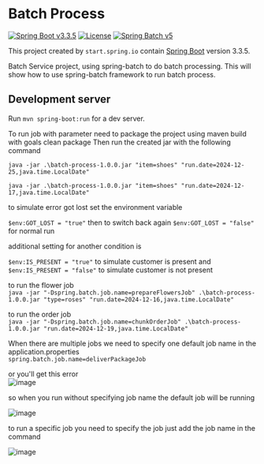 # Batch Process

[![Spring Boot v3.3.5](https://img.shields.io/badge/Java-SpringBoot-green)](https://spring.io/)
[![License](http://img.shields.io/:license-GPLv3-blue.svg)](https://www.gnu.org/licenses/gpl-3.0.html)
[![Spring Batch v5](https://img.shields.io/badge/Spring-Batch-red)](https://docs.spring.io/spring-batch/docs/5.0.x/reference/html/)

This project created by `start.spring.io` contain [Spring Boot](https://spring.io/) version 3.3.5.

Batch Service project, using spring-batch to do batch processing.
This will show how to use spring-batch framework to run batch process.


## Development server

Run `mvn spring-boot:run` for a dev server. 

To run job with parameter need to package the project using maven build with goals clean package
Then run the created jar with the following command  

`java -jar .\batch-process-1.0.0.jar "item=shoes" "run.date=2024-12-25,java.time.LocalDate"`

`java -jar .\batch-process-1.0.0.jar "item=shoes" "run.date=2024-12-17,java.time.LocalDate"`

to simulate error got lost set the environment variable

`$env:GOT_LOST = "true"` then to switch back again `$env:GOT_LOST = "false"` for normal run 

additional setting for another condition is 

`$env:IS_PRESENT = "true"` to simulate customer is present and  
`$env:IS_PRESENT = "false"` to simulate customer is not present

to run the flower job  
`java -jar "-Dspring.batch.job.name=prepareFlowersJob" .\batch-process-1.0.0.jar "type=roses" "run.date=2024-12-16,java.time.LocalDate"`

to run the order job  
`java -jar "-Dspring.batch.job.name=chunkOrderJob" .\batch-process-1.0.0.jar "run.date=2024-12-19,java.time.LocalDate"`

When there are multiple jobs we need to specify one default job name in the application.properties  
`spring.batch.job.name=deliverPackageJob`

or you'll get this error  
![image](https://github.com/user-attachments/assets/b342c12c-1189-4157-8ea7-128096465096)

so when you run without specifying job name the default job will be running 

![image](https://github.com/user-attachments/assets/e8ceef44-b558-47b1-bcd2-6d885303d557)

to run a specific job you need to specify the job just add the job name in the command 

![image](https://github.com/user-attachments/assets/e7540102-c362-43e8-b634-2413cc8f6cfd)
